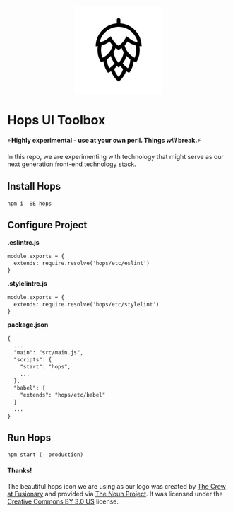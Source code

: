 
<p align="center"><img width="200" height="200" src="/logo.png?raw=true" alt="logo"></p>

# Hops UI Toolbox

:zap:**Highly experimental - use at your own peril. Things *will* break.**:zap:

In this repo, we are experimenting with technology that might serve as our next
generation front-end technology stack.

## Install Hops

```
npm i -SE hops
```

## Configure Project

**.eslintrc.js**

```
module.exports = {
  extends: require.resolve('hops/etc/eslint')
}
```

**.stylelintrc.js**

```
module.exports = {
  extends: require.resolve('hops/etc/stylelint')
}
```

**package.json**

```
{
  ...
  "main": "src/main.js",
  "scripts": {
    "start": "hops",
    ...
  },
  "babel": {
    "extends": "hops/etc/babel"
  }
  ...
}
```


## Run Hops

```
npm start (--production)
```


#### Thanks!

The beautiful hops icon we are using as our logo was created by [The Crew at Fusionary](https://thenounproject.com/fusionary/) and provided via [The Noun Project](https://thenounproject.com/term/hops/9255/). It was licensed under the [Creative Commons BY 3.0 US](http://creativecommons.org/licenses/by/3.0/us/) license.
